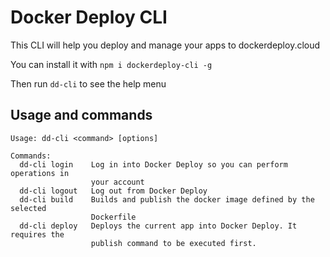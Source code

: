 # Docker Deploy CLI

This CLI will help you deploy and manage your apps to dockerdeploy.cloud

You can install it with `npm i dockerdeploy-cli -g`

Then run `dd-cli` to see the help menu

## Usage and commands

```
Usage: dd-cli <command> [options]

Commands:
  dd-cli login    Log in into Docker Deploy so you can perform operations in
                  your account
  dd-cli logout   Log out from Docker Deploy
  dd-cli build    Builds and publish the docker image defined by the selected
                  Dockerfile
  dd-cli deploy   Deploys the current app into Docker Deploy. It requires the
                  publish command to be executed first.
```
